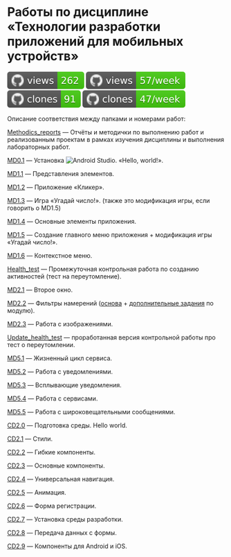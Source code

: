 # Работы по дисциплине «Технологии разработки приложений для мобильных устройств»
[![views](https://raw.githubusercontent.com/Valyaevgeorgiy/Android_projects/traffic/traffic-Android_projects/views.svg)](https://github.com/Valyaevgeorgiy/Android_projects/tree/traffic#-Android_projects)
[![views per week](https://raw.githubusercontent.com/Valyaevgeorgiy/Android_projects/traffic/traffic-Android_projects/views_per_week.svg)](https://github.com/Valyaevgeorgiy/Android_projects/tree/traffic#-Android_projects)
[![clones](https://raw.githubusercontent.com/Valyaevgeorgiy/Android_projects/traffic/traffic-Android_projects/clones.svg)](https://github.com/Valyaevgeorgiy/Android_projects/tree/traffic#-Android_projects)
[![clones per week](https://raw.githubusercontent.com/Valyaevgeorgiy/Android_projects/traffic/traffic-Android_projects/clones_per_week.svg)](https://github.com/Valyaevgeorgiy/Android_projects/tree/traffic#-Android_projects)

Описание соответствия между папками и номерами работ: 

[Methodics_reports](https://github.com/Valyaevgeorgiy/Android_projects/tree/main/Methodics_reports) — Отчёты и методички по выполнению работ и реализованным проектам в рамках изучения дисциплины и выполнения лабораторных работ.


[MD0.1](https://github.com/Valyaevgeorgiy/Android_projects/tree/main/My_first_application) — Установка ![Android Studio](https://img.shields.io/badge/Android%20Studio-3DDC84.svg?style=flat&logo=android-studio&logoColor=white). «Hello, world!».


[MD1.1](https://github.com/Valyaevgeorgiy/Android_projects/tree/main/Sec_app_layouts) — Представления элементов. 


[MD1.2](https://github.com/Valyaevgeorgiy/Android_projects/tree/main/Clicker) — Приложение «Кликер».


[MD1.3](https://github.com/Valyaevgeorgiy/Android_projects/tree/main/Guess_number) — Игра «Угадай число!». (также это модификация игры, если говорить о MD1.5)


[MD1.4](https://github.com/Valyaevgeorgiy/Android_projects/tree/main/View_activity) — Основные элементы приложения.


[MD1.5](https://github.com/Valyaevgeorgiy/Android_projects/tree/main/Main_menu) — Создание главного меню приложения + модификация игры «Угадай число!».


[MD1.6](https://github.com/Valyaevgeorgiy/Android_projects/tree/main/Context_menu) — Контекстное меню.


[Health_test](https://github.com/Valyaevgeorgiy/Android_projects/tree/main/Health_test) — Промежуточная контрольная работа по созданию активностей (тест на переутомление).

[MD2.1](https://github.com/Valyaevgeorgiy/Android_projects/tree/main/Doub_window) — Второе окно.

[MD2.2](https://github.com/Valyaevgeorgiy/Android_projects/tree/main/Intent_filt) — Фильтры намерений ([основа](https://github.com/Valyaevgeorgiy/Android_projects/tree/main/Intent_filt/Intent_filters) + [дополнительные задания](https://github.com/Valyaevgeorgiy/Android_projects/tree/main/Intent_filt/Filter_intent_additional_tasks) по модулю).

[MD2.3](https://github.com/Valyaevgeorgiy/Android_projects/tree/main/Images_work) — Работа с изображениями.

[Update_health_test](https://github.com/Valyaevgeorgiy/Android_projects/tree/main/Health_test_update_version) — проработанная версия контрольной работы про тест о переутомлении.

[MD5.1](https://github.com/Valyaevgeorgiy/Android_projects/tree/main/Service_basic) — Жизненный цикл сервиса.

[MD5.2](https://github.com/Valyaevgeorgiy/Android_projects/tree/main/Notific_on_working) — Работа с уведомлениями.

[MD5.3](https://github.com/Valyaevgeorgiy/Android_projects/tree/main/Toast_notify) — Всплывающие уведомления.

[MD5.4](https://github.com/Valyaevgeorgiy/Android_projects/tree/main/Music_player_many_songs) — Работа с сервисами.

[MD5.5](https://github.com/Valyaevgeorgiy/Android_projects/tree/main/BroadcastWorks) — Работа с широковещательными сообщениями.

[CD2.0](https://github.com/Valyaevgeorgiy/Android_projects/tree/main/React-Native/Hello_world) — Подготовка среды. Hello world.

[CD2.1](https://github.com/Valyaevgeorgiy/Android_projects/tree/main/React-Native/Basic_styles) — Стили.

[CD2.2](https://github.com/Valyaevgeorgiy/Android_projects/tree/main/React-Native/Flex_elements) — Гибкие компоненты.

[CD2.3](https://github.com/Valyaevgeorgiy/Android_projects/tree/main/React-Native/Main_comps) — Основные компоненты.

[CD2.4](https://github.com/Valyaevgeorgiy/Android_projects/tree/main/React-Native/Univ_Navigation) — Универсальная навигация.

[CD2.5](https://github.com/Valyaevgeorgiy/Android_projects/tree/main/React-Native/Animations) — Анимация.

[CD2.6](https://github.com/Valyaevgeorgiy/Android_projects/tree/main/React-Native/Forms_reg) — Форма регистрации.

[CD2.7](https://github.com/Valyaevgeorgiy/Android_projects/tree/main/React-Native/Altern_IDLE) — Установка среды разработки.

[CD2.8](https://github.com/Valyaevgeorgiy/Android_projects/tree/main/React-Native/Moving_data) — Передача данных с формы.

[CD2.9](https://github.com/Valyaevgeorgiy/Android_projects/tree/main/React-Native/Compo_iOS_Android) — Компоненты для Android и iOS.

